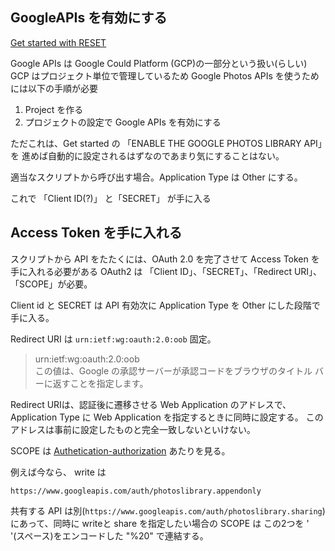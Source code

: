 ## GoogleAPIs を有効にする
[Get started with RESET](https://developers.google.com/photos/library/guides/get-started?refresh=1)

Google APIs は Google Could Platform (GCP)の一部分という扱い(らしい)
GCP はプロジェクト単位で管理しているため Google Photos APIs を使うためには以下の手順が必要

1. Project を作る
1. プロジェクトの設定で Google APIs を有効にする

ただこれは、Get started の 「ENABLE THE GOOGLE PHOTOS LIBRARY API」を
進めば自動的に設定されるはずなのであまり気にすることはない。

適当なスクリプトから呼び出す場合。Application Type は Other にする。

これで 「Client ID(?)」 と「SECRET」 が手に入る

## Access Token を手に入れる
スクリプトから API をたたくには、OAuth 2.0 を完了させて Access Token を手に入れる必要がある
OAuth2 は 「Client ID」、「SECRET」、「Redirect URI」、「SCOPE」が必要。

Client id と SECRET は API 有効次に Application Type を Other にした段階で手に入る。

Redirect URI は `urn:ietf:wg:oauth:2.0:oob` 固定。

> urn:ietf:wg:oauth:2.0:oob  
> この値は、Google の承認サーバーが承認コードをブラウザのタイトル バーに返すことを指定します。

Redirect URIは、認証後に遷移させる Web Application のアドレスで、
Application Type に Web Application を指定するときに同時に設定する。
このアドレスは事前に設定したものと完全一致しないといけない。

SCOPE は [Authetication-authorization](https://developers.google.com/photos/library/guides/authentication-authorization) あたりを見る。

例えば今なら、 write は
```
https://www.googleapis.com/auth/photoslibrary.appendonly
```
共有する API は別(`https://www.googleapis.com/auth/photoslibrary.sharing`)にあって、同時に writeと share を指定したい場合の SCOPE は
この2つを ' '(スペース)をエンコードした "%20" で連結する。

